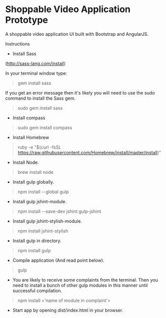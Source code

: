 # Shoppable Video Application Prototype

A shoppable video application UI built with Bootstrap and AngularJS.

Instructions

* Install Sass

(http://sass-lang.com/install)


In your terminal window type:

> gem install sass

If you get an error message then it's likely you will need to use the sudo
command to install the Sass gem.

> sudo gem install sass


* Install compass

> sudo gem install compass


* Install Homebrew

> ruby -e "$(curl -fsSL https://raw.githubusercontent.com/Homebrew/install/master/install)"


* Install Node.

> brew install node


* Install gulp globally.

> npm install --global gulp


* Install gulp jshint-module.

> npm install --save-dev jshint gulp-jshint


* Install gulp jshint-stylish-module.

> npm install jshint-stylish


* Install gulp in directory.

> npm install gulp


* Compile application (And read point below).

> gulp

* You are likely to receive some complaints from the terminal.
  Then you need to install a bunch of other gulp modules in this manner until successful
  compilation.

> npm install <'name of module in complaint'>


* Start app by opening dist/index.html in your browser.
